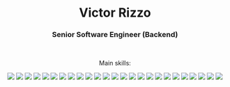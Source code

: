   <h1 align="center">Victor Rizzo</h1>
  <h3 align="center">Senior Software Engineer (Backend)</h3>

  </br>
  
  <p align="center">Main skills:</p>
  <div align="center">
    <img src=https://img.shields.io/badge/go-%2300ADD8.svg?style=for-the-badge&logo=go&logoColor=white />
    <img src=https://img.shields.io/badge/java-%23ED8B00.svg?style=for-the-badge&logo=java&logoColor=white />
    <img src=https://img.shields.io/badge/spring-%236DB33F.svg?style=for-the-badge&logo=spring&logoColor=white />
    <img src=https://img.shields.io/badge/Hibernate-59666C?style=for-the-badge&logo=Hibernate&logoColor=white />
    <img src=https://img.shields.io/badge/-JUnit-%23E33332?style=for-the-badge&logo=testing-library&logoColor=white />
    <img src=https://img.shields.io/badge/Gradle-02303A.svg?style=for-the-badge&logo=Gradle&logoColor=white />
    <img src=https://img.shields.io/badge/javascript-%23323330.svg?style=for-the-badge&logo=javascript&logoColor=%23F7DF1E />
    <img src=https://img.shields.io/badge/TypeScript-007ACC?style=for-the-badge&logo=typescript&logoColor=white />
    <img src=https://img.shields.io/badge/Node.js-43853D?style=for-the-badge&logo=node.js&logoColor=white />
    <img src=https://img.shields.io/badge/-jest-%23C21325?style=for-the-badge&logo=jest&logoColor=white />
    <img src=https://img.shields.io/badge/webpack-%238DD6F9.svg?style=for-the-badge&logo=webpack&logoColor=black />
    <img src=https://img.shields.io/badge/ESLint-4B3263?style=for-the-badge&logo=eslint&logoColor=white />
    <img src=https://img.shields.io/badge/Docker-2496ED?style=for-the-badge&logo=docker&logoColor=white />
    <img src=https://img.shields.io/badge/MySQL-00000F?style=for-the-badge&logo=mysql&logoColor=white />
    <img src=https://img.shields.io/badge/MariaDB-003545?style=for-the-badge&logo=mariadb&logoColor=white />
    <img src=https://img.shields.io/badge/Microsoft%20SQL%20Server-CC2927?style=for-the-badge&logo=microsoft%20sql%20server&logoColor=white />
    <img src=https://img.shields.io/badge/MongoDB-%234ea94b.svg?style=for-the-badge&logo=mongodb&logoColor=white />
    <img src=https://img.shields.io/badge/PostgreSQL-316192?style=for-the-badge&logo=postgresql&logoColor=white />
    <img src=https://img.shields.io/badge/Rabbitmq-FF6600?style=for-the-badge&logo=rabbitmq&logoColor=white />
    <img src=https://img.shields.io/badge/Amazon_AWS-232F3E?style=for-the-badge&logo=amazon-aws&logoColor=white />
    <img src=https://img.shields.io/badge/Amazon%20DynamoDB-4053D6?style=for-the-badge&logo=Amazon%20DynamoDB&logoColor=white />
    <img src=https://img.shields.io/badge/circle%20ci-%23161616.svg?style=for-the-badge&logo=circleci&logoColor=white />
    <img src=https://img.shields.io/badge/github%20actions-%232671E5.svg?style=for-the-badge&logo=githubactions&logoColor=white />
    <img src=https://img.shields.io/badge/-Swagger-%23Clojure?style=for-the-badge&logo=swagger&logoColor=white />
    <img src=https://img.shields.io/badge/git-%23F05033.svg?style=for-the-badge&logo=git&logoColor=white />
  </div>
